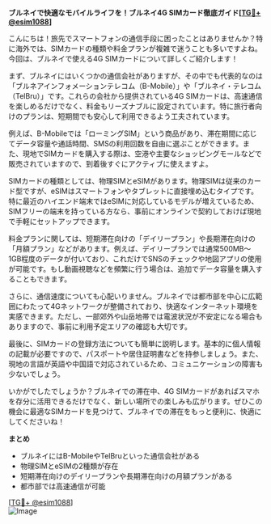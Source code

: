**ブルネイで快適なモバイルライフを！ブルネイ4G SIMカード徹底ガイド[[TG💪+ @esim1088](https://t.me/s/esim1088)]**

こんにちは！旅先でスマートフォンの通信手段に困ったことはありませんか？特に海外では、SIMカードの種類や料金プランが複雑で迷うことも多いですよね。今回は、ブルネイで使える4G SIMカードについて詳しくご紹介します！

まず、ブルネイにはいくつかの通信会社がありますが、その中でも代表的なのは「ブルネアインフォメーションテレコム（B-Mobile）」や「ブルネイ・テレコム（TelBru）」です。これらの会社から提供されている4G SIMカードは、高速通信を楽しめるだけでなく、料金もリーズナブルに設定されています。特に旅行者向けのプランは、短期間でも安心して利用できるよう工夫されています。

例えば、B-Mobileでは「ローミングSIM」という商品があり、滞在期間に応じてデータ容量や通話時間、SMSの利用回数を自由に選ぶことができます。また、現地でSIMカードを購入する際は、空港や主要なショッピングモールなどで販売されていますので、到着後すぐにアクティブに使えますよ。

SIMカードの種類としては、物理SIMとeSIMがあります。物理SIMは従来のカード型ですが、eSIMはスマートフォンやタブレットに直接埋め込むタイプです。特に最近のハイエンド端末ではeSIMに対応しているモデルが増えているため、SIMフリーの端末を持っている方なら、事前にオンラインで契約しておけば現地で手軽にセットアップできます。

料金プランに関しては、短期滞在向けの「デイリープラン」や長期滞在向けの「月額プラン」などがあります。例えば、デイリープランでは通常500MB～1GB程度のデータが付いており、これだけでSNSのチェックや地図アプリの使用が可能です。もし動画視聴などを頻繁に行う場合は、追加でデータ容量を購入することもできます。

さらに、通信速度についても心配いりません。ブルネイでは都市部を中心に広範囲にわたって4Gネットワークが整備されており、快適なインターネット環境を実感できます。ただし、一部郊外や山岳地帯では電波状況が不安定になる場合もありますので、事前に利用予定エリアの確認も大切です。

最後に、SIMカードの登録方法についても簡単に説明します。基本的に個人情報の記載が必要ですので、パスポートや居住証明書などを持参しましょう。また、現地の言語が英語や中国語で対応されているため、コミュニケーションの障害も少ないでしょう。

いかがでしたでしょうか？ブルネイでの滞在中、4G SIMカードがあればスマホを存分に活用できるだけでなく、新しい場所での楽しみも広がります。ぜひこの機会に最適なSIMカードを見つけて、ブルネイでの滞在をもっと便利に、快適にしてくださいね！

**まとめ**
- ブルネイにはB-MobileやTelBruといった通信会社がある
- 物理SIMとeSIMの2種類が存在
- 短期滞在向けのデイリープランや長期滞在向けの月額プランがある
- 都市部では高速通信が可能

[[TG💪+ @esim1088](https://t.me/s/esim1088)]  
![Image](https://i.postimg.cc/Y0z9fWf4/image.png)